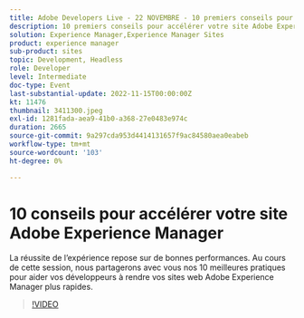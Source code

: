 ```yaml
---
title: Adobe Developers Live - 22 NOVEMBRE - 10 premiers conseils pour accélérer votre site Adobe Experience Manager
description: 10 premiers conseils pour accélérer votre site Adobe Experience Manager Les performances exceptionnelles sont essentielles au succès de l’expérience. Au cours de cette session, nous partagerons avec vous nos 10 meilleures pratiques pour aider vos développeurs à rendre vos sites web Adobe Experience Manager plus rapides.
solution: Experience Manager,Experience Manager Sites
product: experience manager
sub-product: sites
topic: Development, Headless
role: Developer
level: Intermediate
doc-type: Event
last-substantial-update: 2022-11-15T00:00:00Z
kt: 11476
thumbnail: 3411300.jpeg
exl-id: 1281fada-aea9-41b0-a368-27e0483e974c
duration: 2665
source-git-commit: 9a297cda953d4414131657f9ac84580aea0eabeb
workflow-type: tm+mt
source-wordcount: '103'
ht-degree: 0%

---
```


# 10 conseils pour accélérer votre site Adobe Experience Manager

La réussite de l’expérience repose sur de bonnes performances. Au cours de cette session, nous partagerons avec vous nos 10 meilleures pratiques pour aider vos développeurs à rendre vos sites web Adobe Experience Manager plus rapides.

>[!VIDEO](https://video.tv.adobe.com/v/3411300/?quality=12&learn=on)
